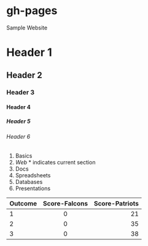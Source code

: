 # gh-pages
Sample Website
# Header 1
## Header 2
### Header 3
#### Header 4
##### Header 5
###### Header 6

1. Basics
2. *Web* * indicates current section
3. Docs
4. Spreadsheets
5. Databases
6. Presentations

| Outcome | Score-Falcons | Score-Patriots |
|---------|:-------------:|---------------:|
| 1       | 0             | 21             |
| 2       | 0             | 35             |
| 3       | 0             | 38             |
